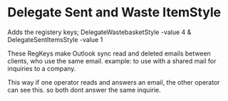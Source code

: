 # Delegate Sent and Waste ItemStyle


Adds the registery keys;
DelegateWastebasketStyle -value 4
&
DelegateSentItemsStyle -value 1

These RegKeys make Outlook sync read and deleted emails between clients, who use the same email.
example: to use with a shared mail for inquiries to a company.

This way if one operator reads and answers an email, the other operator can see this. so both dont answer the same inquirie.
